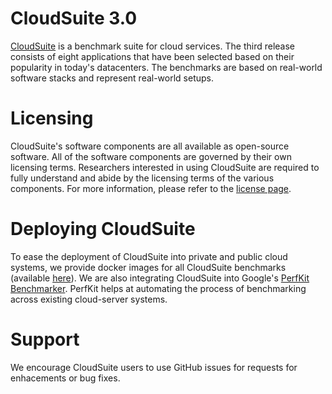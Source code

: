 # CloudSuite 3.0 #

[CloudSuite][csp] is a benchmark suite for cloud services. The third release consists of eight applications that have 
been selected based on their popularity in today's datacenters. The benchmarks are based on real-world software 
stacks and represent real-world setups.



# Licensing #

CloudSuite's software components are all available as open-source software. All of the software components are governed by 
their own licensing terms. Researchers interested in using CloudSuite are required to fully understand and abide by the 
licensing terms of the various components. For more information, please refer to the [license page][csl].

# Deploying CloudSuite #

To ease the deployment of CloudSuite into private and public cloud systems, we provide docker images for all CloudSuite benchmarks 
(available [here][csb]). We are also integrating CloudSuite into Google's [PerfKit Benchmarker][pkb]. PerfKit helps at automating the process of 
benchmarking across existing cloud-server systems.

# Support #

We encourage CloudSuite users to use GitHub issues for requests for enhacements or bug fixes.

[csp]: http://cloudsuite.ch "CloudSuite Page"
[csl]: http://cloudsuite.ch/pages/license/ "CloudSuite License"
[csb]: http://cloudsuite.ch/pages/download/ "CloudSuite Benchmarks"
[pkb]: https://github.com/GoogleCloudPlatform/PerfKitBenchmarker "Google's PerfKit Benchmarker"
